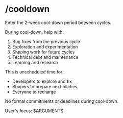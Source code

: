 # /cooldown

Enter the 2-week cool-down period between cycles.

During cool-down, help with:
1. Bug fixes from the previous cycle
2. Exploration and experimentation  
3. Shaping work for future cycles
4. Technical debt and maintenance
5. Learning and research

This is unscheduled time for:
- Developers to explore and fix
- Shapers to prepare next pitches
- Everyone to recharge

No formal commitments or deadlines during cool-down.

User's focus: $ARGUMENTS